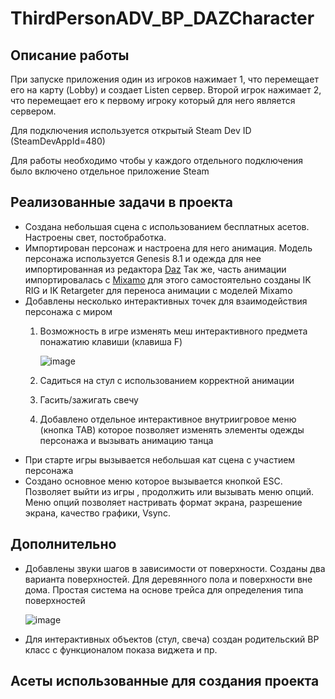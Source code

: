 # ThirdPersonADV_BP_DAZCharacter

## Описание работы 

  При запуске приложения один из игроков нажимает 1, что перемещает его на карту (Lobby) и создает Listen сервер. Второй игрок нажимает 2, что перемещает его к первому игроку который для него является сервером. 
  
  Для подключения используется открытый Steam Dev ID (SteamDevAppId=480)

  Для работы необходимо чтобы у каждого отдельного подключения было включено отдельное приложение Steam 
  
## Реализованные задачи в проекта 

- Создана небольшая сцена с использованием бесплатных асетов. Настроены свет, постобработка. 
- Импортирован персонаж и настроена для него анимация. Модель персонажа используется Genesis 8.1 и одежда для нее импортированная из редактора [Daz](https://www.daz3d.com/)
Так же, часть анимации импортировалась с [Mixamo](https://www.mixamo.com/) для этого самостоятельно созданы IK RIG и IK Retargeter для переноса анимации с моделей Mixamo  
- Добавлены несколько интерактивных точек для взаимодействия персонажа с миром
    1. Возможность в игре изменять меш интерактивного предмета понажатию клавиши (клавиша F)
       
       ![image](https://github.com/Kirill-Geskin/ThirdPersonADV_BP_DAZCharacter/assets/80645926/6676cb81-8a22-4db1-85d8-585521fcc6ab)
    3. Садиться на стул с использованием корректной анимации
    4. Гасить/зажигать свечу
    5. Добавлено отдельное интерактивное внутриигровое меню (кнопка TAB) которое позволяет изменять элементы одежды персонажа и вызывать анимацию танца
- При старте игры вызывается небольшая кат сцена с участием персонажа
- Создано основное меню которое вызывается кнопкой ESC. Позволяет выйти из игры , продолжить или вызывать меню опций. Меню опций позволяет настривать формат экрана, разрешение экрана, качество графики, Vsync.

## Дополнительно

- Добавлены звуки шагов в зависимости от поверхности. Созданы два варианта поверхностей. Для деревянного пола и поверхности вне дома.
Простая система на основе трейса для определения типа поверхностей

  ![image](https://github.com/Kirill-Geskin/ThirdPersonADV_BP_DAZCharacter/assets/80645926/a094e543-9940-4f6b-a13a-6c6e173b3ef7)

- Для интерактивных объектов (стул, свеча) создан родительский BP класс с функционалом показа виджета и пр. 

## Асеты использованные для создания проекта 
